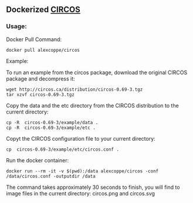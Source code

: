 ## Dockerized  [CIRCOS](http://www.circos.ca/)


### Usage:

Docker Pull Command:

```
docker pull alexcoppe/circos
```

Example:

To run an example from the circos package, download the original CIRCOS package and decompress it:
```
wget http://circos.ca/distribution/circos-0.69-3.tgz
tar xzvf circos-0.69-3.tgz
```

Copy the data and the etc directory from the CIRCOS distribution to the current directory: 
```
cp -R  circos-0.69-3/example/data .
cp -R  circos-0.69-3/example/etc .
```

Copyt the CIRCOS configuration file to your current directory:
```
cp  circos-0.69-3/example/etc/circos.conf .
```

Run the docker container:
```
docker run --rm -it -v $(pwd):/data alexcoppe/circos -conf /data/circos.conf -outputdir /data
```
The command takes approximately 30 seconds to finish, you will find to image files in the current directory: circos.png and circos.svg
